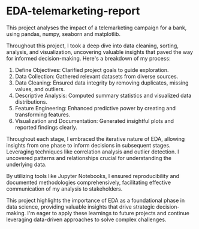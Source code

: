 # EDA-telemarketing-report

This project analyses the impact of a telemarketing campaign for a bank, using pandas, numpy, seaborn and matplotlib.

Throughout this project, I took a deep dive into data cleaning, sorting, analysis, and visualization, uncovering valuable insights that paved the way for informed decision-making. Here's a breakdown of my process:

1. Define Objectives: Clarified project goals to guide exploration.
2. Data Collection: Gathered relevant datasets from diverse sources.
3. Data Cleaning: Ensured data integrity by removing duplicates, missing values, and outliers.
4. Descriptive Analysis: Computed summary statistics and visualized data distributions.
5. Feature Engineering: Enhanced predictive power by creating and transforming features.
6. Visualization and Documentation: Generated insightful plots and reported findings clearly.

Throughout each stage, I embraced the iterative nature of EDA, allowing insights from one phase to inform decisions in subsequent stages. Leveraging techniques like correlation analysis and outlier detection. I uncovered patterns and relationships crucial for understanding the underlying data.

By utilizing tools like Jupyter Notebooks, I ensured reproducibility and documented methodologies comprehensively, facilitating effective communication of my analysis to stakeholders.

This project highlights the importance of EDA as a foundational phase in data science, providing valuable insights that drive strategic decision-making. I'm eager to apply these learnings to future projects and continue leveraging data-driven approaches to solve complex challenges.
